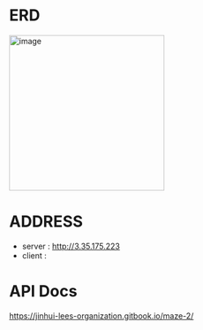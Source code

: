 # ERD
<img width="281" alt="image" src="https://user-images.githubusercontent.com/105095093/201196708-86cf48cb-4e25-4fbb-8afa-6b4d6da96aa7.png">

# ADDRESS
- server : http://3.35.175.223
- client : 

# API Docs
https://jinhui-lees-organization.gitbook.io/maze-2/